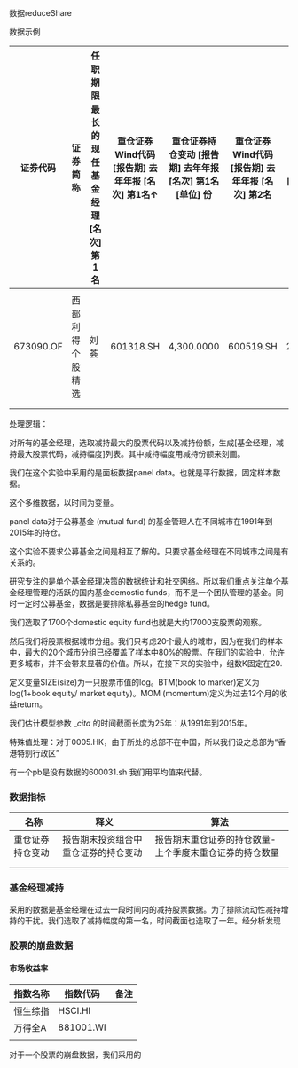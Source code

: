 数据reduceShare

数据示例

| 证券代码  | 证券简称         | 任职期限最长的现任基金经理          [名次] 第1名 | 重仓证券Wind代码          [报告期] 去年年报          [名次] 第1名↑ | 重仓证券持仓变动          [报告期] 去年年报          [名次] 第1名          [单位] 份 | 重仓证券Wind代码          [报告期] 去年年报          [名次] 第2名 | 重仓证券持仓变动          [报告期] 去年年报          [名次] 第2名          [单位] 份 | 重仓证券Wind代码          [报告期] 去年年报          [名次] 第3名 | 重仓证券持仓变动          [报告期] 去年年报          [名次] 第3名          [单位] 份 | 重仓证券Wind代码          [报告期] 去年年报          [名次] 第4名 | 重仓证券持仓变动          [报告期] 去年年报          [名次] 第4名          [单位] 份 | 重仓证券Wind代码          [报告期] 去年年报          [名次] 第5名 | 重仓证券持仓变动          [报告期] 去年年报          [名次] 第5名          [单位] 份 | 重仓证券Wind代码          [报告期] 去年年报          [名次] 第6名 | 重仓证券持仓变动          [报告期] 去年年报          [名次] 第6名          [单位] 份 | 重仓证券Wind代码          [报告期] 去年年报          [名次] 第7名 | 重仓证券持仓变动          [报告期] 去年年报          [名次] 第7名          [单位] 份 | 重仓证券Wind代码          [报告期] 去年年报          [名次] 第8名 | 重仓证券持仓变动          [报告期] 去年年报          [名次] 第8名          [单位] 份 | 重仓证券Wind代码          [报告期] 去年年报          [名次] 第9名 | 重仓证券持仓变动          [报告期] 去年年报          [名次] 第9名          [单位] 份 | 重仓证券Wind代码          [报告期] 去年年报          [名次] 第10名 | 重仓证券持仓变动          [报告期] 去年年报          [名次] 第10名          [单位] 份 |
| --------- | ---------------- | ------------------------------------------------ | ------------------------------------------------------------ | ------------------------------------------------------------ | ------------------------------------------------------------ | ------------------------------------------------------------ | ------------------------------------------------------------ | ------------------------------------------------------------ | ------------------------------------------------------------ | ------------------------------------------------------------ | ------------------------------------------------------------ | ------------------------------------------------------------ | ------------------------------------------------------------ | ------------------------------------------------------------ | ------------------------------------------------------------ | ------------------------------------------------------------ | ------------------------------------------------------------ | ------------------------------------------------------------ | ------------------------------------------------------------ | ------------------------------------------------------------ | ------------------------------------------------------------ | ------------------------------------------------------------ |
|           |                  |                                                  |                                                              |                                                              |                                                              |                                                              |                                                              |                                                              |                                                              |                                                              |                                                              |                                                              |                                                              |                                                              |                                                              |                                                              |                                                              |                                                              |                                                              |                                                              |                                                              |                                                              |
| 673090.OF | 西部利得个股精选 | 刘荟                                             | 601318.SH                                                    | 4,300.0000                                                   | 600519.SH                                                    | 200.0000                                                     | 600036.SH                                                    | 4,400.0000                                                   | 600276.SH                                                    | 1,200.0000                                                   | 600030.SH                                                    | 3,300.0000                                                   | 600887.SH                                                    | 2,600.0000                                                   | 601601.SH                                                    | 1,300.0000                                                   | 601328.SH                                                    | 12,700.0000                                                  | 600016.SH                                                    | 11,600.0000                                                  | 600000.SH                                                    | 5,100.0000                                                   |
|           |                  |                                                  |                                                              |                                                              |                                                              |                                                              |                                                              |                                                              |                                                              |                                                              |                                                              |                                                              |                                                              |                                                              |                                                              |                                                              |                                                              |                                                              |                                                              |                                                              |                                                              |                                                              |
|           |                  |                                                  |                                                              |                                                              |                                                              |                                                              |                                                              |                                                              |                                                              |                                                              |                                                              |                                                              |                                                              |                                                              |                                                              |                                                              |                                                              |                                                              |                                                              |                                                              |                                                              |                                                              |

处理逻辑：

对所有的基金经理，选取减持最大的股票代码以及减持份额，生成[基金经理，减持最大股票代码，减持幅度]列表。其中减持幅度用减持份额来刻画。







我们在这个实验中采用的是面板数据panel data。也就是平行数据，固定样本数据。

这个多维数据，以时间为变量。

panel data对于公募基金 (mutual fund) 的基金管理人在不同城市在1991年到2015年的持仓。

这个实验不要求公募基金之间是相互了解的。只要求基金经理在不同城市之间是有关系的。

研究专注的是单个基金经理决策的数据统计和社交网络。所以我们重点关注单个基金经理管理的活跃的国内基金demostic funds，而不是一个团队管理的基金。同时一定时公募基金，数据是要排除私募基金的hedge fund。

我们选取了1700个domestic equity fund也就是大约17000支股票的观察。

然后我们将股票根据城市分组。我们只考虑20个最大的城市，因为在我们的样本中，最大的20个城市分组已经覆盖了样本中80%的股票。在我们的实验中，允许更多城市，并不会带来显著的价值。所以，在接下来的实验中，组数K固定在20.

定义变量SIZE(size)为一只股票市值的log。BTM(book to marker)定义为log(1+book equity/ market equity)。MOM (momentum)定义为过去12个月的收益return。

我们估计模型参数 $\_cita$ 的时间截面长度为25年：从1991年到2015年。



特殊值处理：对于0005.HK，由于所处的总部不在中国，所以我们设之总部为“香港特别行政区”

有一个pb是没有数据的600031.sh 我们用平均值来代替。

### 数据指标

| 名称             | 释义                                 | 算法                                                    |
| ---------------- | ------------------------------------ | ------------------------------------------------------- |
| 重仓证券持仓变动 | 报告期末投资组合中重仓证券的持仓变动 | 报告期末重仓证券的持仓数量-上个季度末重仓证券的持仓数量 |
|                  |                                      |                                                         |
|                  |                                      |                                                         |

### 基金经理减持

采用的数据是基金经理在过去一段时间内的减持股票数据。为了排除流动性减持增持的干扰。我们选取了减持幅度的第一名，时间截面也选取了一年。经分析发现

### 股票的崩盘数据

#### 市场收益率

| 指数名称 | 指数代码  | 备注 |
| -------- | --------- | ---- |
| 恒生综指 | HSCI.HI   |      |
| 万得全A  | 881001.WI |      |
|          |           |      |

对于一个股票的崩盘数据，我们采用的